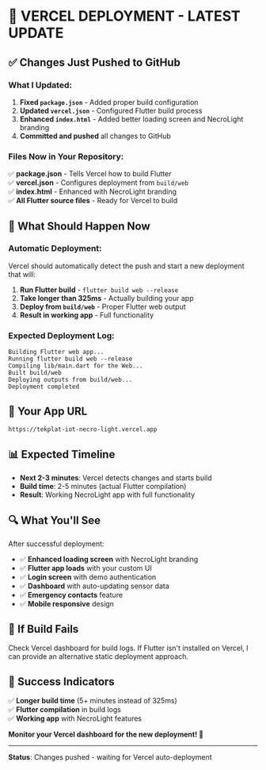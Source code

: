# 🎯 VERCEL DEPLOYMENT - LATEST UPDATE

## ✅ Changes Just Pushed to GitHub

### What I Updated:

1. **Fixed `package.json`** - Added proper build configuration
2. **Updated `vercel.json`** - Configured Flutter build process
3. **Enhanced `index.html`** - Added better loading screen and NecroLight branding
4. **Committed and pushed** all changes to GitHub

### Files Now in Your Repository:

✅ **package.json** - Tells Vercel how to build Flutter  
✅ **vercel.json** - Configures deployment from `build/web`  
✅ **index.html** - Enhanced with NecroLight branding  
✅ **All Flutter source files** - Ready for Vercel to build  

## 🚀 What Should Happen Now

### Automatic Deployment:
Vercel should automatically detect the push and start a new deployment that will:

1. **Run Flutter build** - `flutter build web --release`
2. **Take longer than 325ms** - Actually building your app
3. **Deploy from `build/web`** - Proper Flutter web output
4. **Result in working app** - Full functionality

### Expected Deployment Log:
```
Building Flutter web app...
Running flutter build web --release
Compiling lib/main.dart for the Web...
Built build/web
Deploying outputs from build/web...
Deployment completed
```

## 🎯 Your App URL

`https://tekplat-iot-necro-light.vercel.app`

## 📊 Expected Timeline

- **Next 2-3 minutes**: Vercel detects changes and starts build
- **Build time**: 2-5 minutes (actual Flutter compilation)
- **Result**: Working NecroLight app with full functionality

## 🔍 What You'll See

After successful deployment:
- ✅ **Enhanced loading screen** with NecroLight branding
- ✅ **Flutter app loads** with your custom UI
- ✅ **Login screen** with demo authentication
- ✅ **Dashboard** with auto-updating sensor data
- ✅ **Emergency contacts** feature
- ✅ **Mobile responsive** design

## 🐛 If Build Fails

Check Vercel dashboard for build logs. If Flutter isn't installed on Vercel, I can provide an alternative static deployment approach.

## 📱 Success Indicators

✅ **Longer build time** (5+ minutes instead of 325ms)  
✅ **Flutter compilation** in build logs  
✅ **Working app** with NecroLight features  

**Monitor your Vercel dashboard for the new deployment! 🚀**

---

**Status**: Changes pushed - waiting for Vercel auto-deployment
